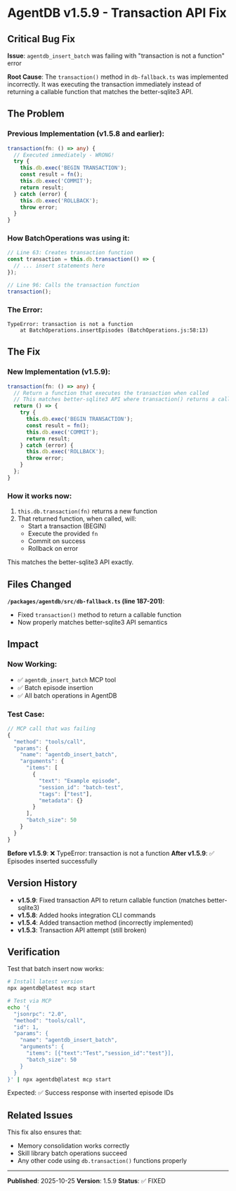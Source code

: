 # AgentDB v1.5.9 - Transaction API Fix

## Critical Bug Fix

**Issue**: `agentdb_insert_batch` was failing with "transaction is not a function" error

**Root Cause**: The `transaction()` method in `db-fallback.ts` was implemented incorrectly. It was executing the transaction immediately instead of returning a callable function that matches the better-sqlite3 API.

## The Problem

### Previous Implementation (v1.5.8 and earlier):
```typescript
transaction(fn: () => any) {
  // Executed immediately - WRONG!
  try {
    this.db.exec('BEGIN TRANSACTION');
    const result = fn();
    this.db.exec('COMMIT');
    return result;
  } catch (error) {
    this.db.exec('ROLLBACK');
    throw error;
  }
}
```

### How BatchOperations was using it:
```typescript
// Line 63: Creates transaction function
const transaction = this.db.transaction(() => {
  // ... insert statements here
});

// Line 96: Calls the transaction function
transaction();
```

### The Error:
```
TypeError: transaction is not a function
    at BatchOperations.insertEpisodes (BatchOperations.js:58:13)
```

## The Fix

### New Implementation (v1.5.9):
```typescript
transaction(fn: () => any) {
  // Return a function that executes the transaction when called
  // This matches better-sqlite3 API where transaction() returns a callable function
  return () => {
    try {
      this.db.exec('BEGIN TRANSACTION');
      const result = fn();
      this.db.exec('COMMIT');
      return result;
    } catch (error) {
      this.db.exec('ROLLBACK');
      throw error;
    }
  };
}
```

### How it works now:
1. `this.db.transaction(fn)` returns a new function
2. That returned function, when called, will:
   - Start a transaction (BEGIN)
   - Execute the provided `fn`
   - Commit on success
   - Rollback on error

This matches the better-sqlite3 API exactly.

## Files Changed

**`/packages/agentdb/src/db-fallback.ts` (line 187-201)**:
- Fixed `transaction()` method to return a callable function
- Now properly matches better-sqlite3 API semantics

## Impact

### Now Working:
- ✅ `agentdb_insert_batch` MCP tool
- ✅ Batch episode insertion
- ✅ All batch operations in AgentDB

### Test Case:
```javascript
// MCP call that was failing
{
  "method": "tools/call",
  "params": {
    "name": "agentdb_insert_batch",
    "arguments": {
      "items": [
        {
          "text": "Example episode",
          "session_id": "batch-test",
          "tags": ["test"],
          "metadata": {}
        }
      ],
      "batch_size": 50
    }
  }
}
```

**Before v1.5.9**: ❌ TypeError: transaction is not a function
**After v1.5.9**: ✅ Episodes inserted successfully

## Version History

- **v1.5.9**: Fixed transaction API to return callable function (matches better-sqlite3)
- **v1.5.8**: Added hooks integration CLI commands
- **v1.5.4**: Added transaction method (incorrectly implemented)
- **v1.5.3**: Transaction API attempt (still broken)

## Verification

Test that batch insert now works:

```bash
# Install latest version
npx agentdb@latest mcp start

# Test via MCP
echo '{
  "jsonrpc": "2.0",
  "method": "tools/call",
  "id": 1,
  "params": {
    "name": "agentdb_insert_batch",
    "arguments": {
      "items": [{"text":"Test","session_id":"test"}],
      "batch_size": 50
    }
  }
}' | npx agentdb@latest mcp start
```

Expected: ✅ Success response with inserted episode IDs

## Related Issues

This fix also ensures that:
- Memory consolidation works correctly
- Skill library batch operations succeed
- Any other code using `db.transaction()` functions properly

---

**Published**: 2025-10-25
**Version**: 1.5.9
**Status**: ✅ FIXED
